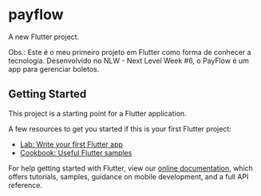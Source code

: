 # payflow

A new Flutter project.

Obs.: Este é o meu primeiro projeto em Flutter como forma de conhecer a tecnologia. Desenvolvido no NLW - Next Level Week #6, o PayFlow é um app para gerenciar boletos.

## Getting Started

This project is a starting point for a Flutter application.

A few resources to get you started if this is your first Flutter project:

- [Lab: Write your first Flutter app](https://flutter.dev/docs/get-started/codelab)
- [Cookbook: Useful Flutter samples](https://flutter.dev/docs/cookbook)

For help getting started with Flutter, view our
[online documentation](https://flutter.dev/docs), which offers tutorials,
samples, guidance on mobile development, and a full API reference.



